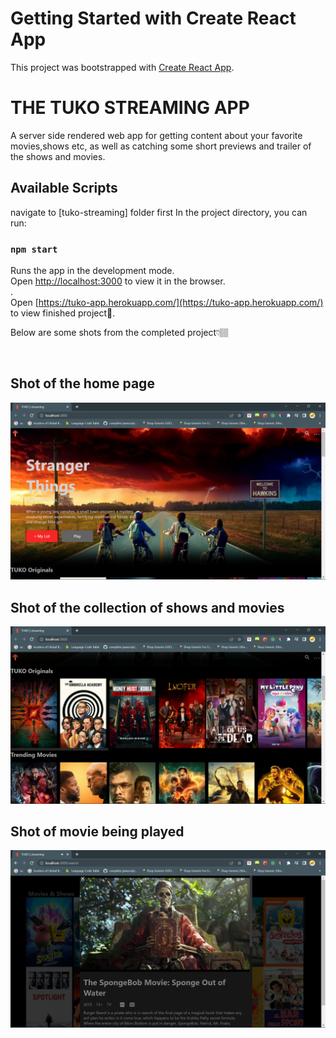 # Getting Started with Create React App

This project was bootstrapped with [Create React App](https://github.com/facebook/create-react-app).

<h1>THE TUKO STREAMING APP</h1>
<p>A server side rendered web app for getting content about your favorite movies,shows etc, as well as catching some short previews and trailer of the shows and movies.</p>

## Available Scripts

navigate to [tuko-streaming] folder first
In the project directory, you can run:

### `npm start`

Runs the app in the development mode.\
Open [http://localhost:3000](http://localhost:3000) to view it in the browser.\
.\
Open [https://tuko-app.herokuapp.com/](https://tuko-app.herokuapp.com/) to view finished project💯.

<p>Below are some shots from the completed project👇🏽</p>
<br/>
<h2 style="align:center">Shot of the home page</h2>
<img src="./Screenshot (51).png">
<br/>
<h2 style="align:center">Shot of the collection of shows and movies</h2>
<img src="./Screenshot (52).png">

<h2 style="align:center">Shot of movie being played</h2>
<img src="./Screenshot (54).png">
